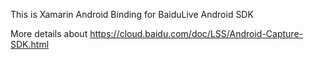 This is Xamarin Android Binding for BaiduLive Android SDK

More details about https://cloud.baidu.com/doc/LSS/Android-Capture-SDK.html
